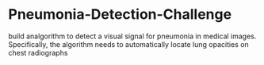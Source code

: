 # Pneumonia-Detection-Challenge
build analgorithm to detect a visual signal for pneumonia in medical images. Specifically, the algorithm needs to automatically locate lung opacities on chest radiographs
